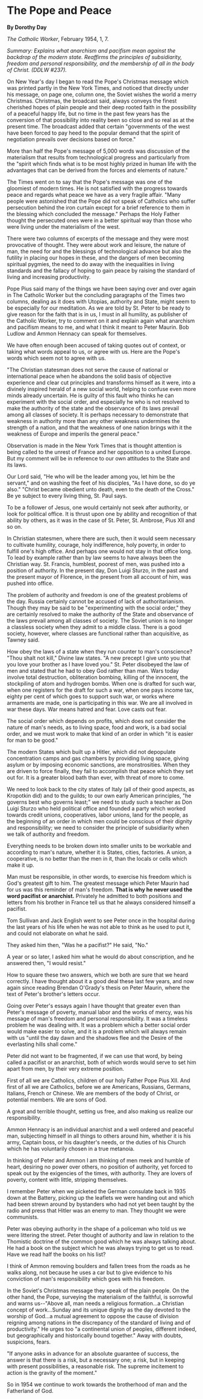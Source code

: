 The Pope and Peace
==================

**By Dorothy Day**

*The Catholic Worker*, February 1954, 1, 7.

*Summary: Explains what anarchism and pacifism mean against the backdrop
of the modern state. Reaffirms the principles of subsidiarity, freedom
and personal responsibility, and the membership of all in the body of
Christ. (DDLW \#237).*

On New Year's day I began to read the Pope's Christmas message which was
printed partly in the New York Times, and noticed that directly under
his message, on page one, column one, the Soviet wishes the world a
merry Christmas. Christmas, the broadcast said, always conveys the
finest cherished hopes of plain people and their deep rooted faith in
the possibility of a peaceful happy life, but no time in the past few
years has the conversion of that possibility into reality been so close
and so real as at the present time. The broadcast added that certain
"governments of the west have been forced to pay heed to the popular
demand that the spirit of negotiation prevails over decisions based on
force."

More than half the Pope's message of 5,000 words was discussion of the
materialism that results from technological progress and particularly
from the "spirit which finds what is to be most highly prized in human
life with the advantages that can be derived from the forces and
elements of nature."

The Times went on to say that the Pope's message was one of the
gloomiest of modern times. He is not satisfied with the progress towards
peace and regards what peace we have as a very fragile affair. "Many
people were astonished that the Pope did not speak of Catholics who
suffer persecution behind the iron curtain except for a brief reference
to them in the blessing which concluded the message." Perhaps the Holy
Father thought the persecuted ones were in a better spiritual way than
those who were living under the materialism of the west.

There were two columns of excerpts of the message and they were most
provocative of thought. They were about work and leisure, the nature of
man, the need for and the blessings of technological advance but also
the futility in placing our hopes in these, and the dangers of men
becoming spiritual pygmies, the need to do away with the inequalities in
living standards and the fallacy of hoping to gain peace by raising the
standard of living and increasing productivity.

Pope Pius said many of the things we have been saying over and over
again in The Catholic Worker but the concluding paragraphs of the Times
two columns, dealing as it does with Utopias, authority and State, might
seem to be especially for our meditation. As we are told by St. Peter to
be ready to give reason for the faith that is in us, I must in all
humility, as publisher of the Catholic Worker, try to comment on it and
explain again what anarchism and pacifism means to me, and what I think
it meant to Peter Maurin. Bob Ludlow and Ammon Hennacy can speak for
themselves.

We have often enough been accused of taking quotes out of context, or
taking what words appeal to us, or agree with us. Here are the Pope's
words which seem not to agree with us.

"The Christian statesman does not serve the cause of national or
international peace when he abandons the solid basis of objective
experience and clear cut principles and transforms himself as it were,
into a divinely inspired herald of a new social world, helping to
confuse even more minds already uncertain. He is guilty of this fault
who thinks he can experiment with the social order, and especially he
who is not resolved to make the authority of the state and the
observance of its laws prevail among all classes of society. It is
perhaps necessary to demonstrate that weakness in authority more than
any other weakness undermines the strength of a nation, and that the
weakness of one nation brings with it the weakness of Europe and
imperils the general peace."

Observation is made in the New York Times that is thought attention is
being called to the unrest of France and her opposition to a united
Europe. But my comment will be in reference to our own attitudes to the
State and its laws.

Our Lord said, "He who will be the leader among you, let him be the
servant," and on washing the feet of his disciples, "As I have done, so
do ye also." "Christ became obedient unto death, even to the death of
the Cross." Be ye subject to every living thing, St. Paul says.

To be a follower of Jesus, one would certainly not seek after authority,
or look for political office. It is thrust upon one by ability and
recognition of that ability by others, as it was in the case of St.
Peter, St. Ambrose, Pius XII and so on.

In Christian statesmen, where there are such, then it would seem
necessary to cultivate humility, courage, holy indifference, holy
poverty, in order to fulfill one's high office. And perhaps one would
not stay in that office long. To lead by example rather than by law
seems to have always been the Christian way. St. Francis, humblest,
poorest of men, was pushed into a position of authority. In the present
day, Don Luigi Sturzo, in the past and the present mayor of Florence, in
the present from all account of him, was pushed into office.

The problem of authority and freedom is one of the greatest problems of
the day. Russia certainly cannot be accused of lack of authoritarianism.
Though they may be said to be "experimenting with the social order,"
they are certainly resolved to make the authority of the State and
observance of the laws prevail among all classes of society. The Soviet
union is no longer a classless society when they admit to a middle
class. There is a good society, however, where classes are functional
rather than acquisitive, as Tawney said.

How obey the laws of a state when they run counter to man's conscience?
"Thou shalt not kill," Divine law states. "A new precept I give unto you
that you love your brother as I have loved you." St. Peter disobeyed the
law of men and stated that he had to obey God rather than man. Wars
today involve total destruction, obliteration bombing, killing of the
innocent, the stockpiling of atom and hydrogen bombs. When one is
drafted for such war, when one registers for the draft for such a war,
when one pays income tax, eighty per cent of which goes to support such
war, or works where armaments are made, one is participating in this
war. We are all involved in war these days. War means hatred and fear.
Love casts out fear.

The social order which depends on profits, which does not consider the
nature of man's needs, as to living space, food and work, is a bad
social order, and we must work to make that kind of an order in which
"it is easier for man to be good."

The modern States which built up a Hitler, which did not depopulate
concentration camps and gas chambers by providing living space, giving
asylum or by imposing economic sanctions, are monstrosities. When they
are driven to force finally, they fail to accomplish that peace which
they set out for. It is a greater blood bath than ever, with threat of
more to come.

We need to look back to the city states of Italy (all of their good
aspects, as Kropotkin did) and to the guilds; to our own early American
principles, "he governs best who governs least;" we need to study such a
teacher as Don Luigi Sturzo who held political office and founded a
party which worked towards credit unions, cooperatives, labor unions,
land for the people, as the beginning of an order in which men could be
conscious of their dignity and responsibility; we need to consider the
principle of subsidiarity when we talk of authority and freedom.

Everything needs to be broken down into smaller units to be workable and
according to man's nature, whether it is States, cities, factories. A
union, a cooperative, is no better than the men in it, than the locals
or cells which make it up.

Man must be responsible, in other words, to exercise his freedom which
is God's greatest gift to him. The greatest message which Peter Maurin
had for us was this reminder of man's freedom. **That is why he never
used the word pacifist or anarchist.** Privately he admitted to both
positions and letters from his brother in France tell us that he always
considered himself a pacifist.

Tom Sullivan and Jack English went to see Peter once in the hospital
during the last years of his life when he was not able to think as he
used to put it, and could not elaborate on what he said.

They asked him then, "Was he a pacifist?" He said, "No."

A year or so later, I asked him what he would do about conscription, and
he answered then, "I would resist."

How to square these two answers, which we both are sure that we heard
correctly. I have thought about it a good deal these last few years, and
now again since reading Brendan O'Grady's thesis on Peter Maurin, where
the text of Peter's brother's letters occur.

Going over Peter's essays again I have thought that greater even than
Peter's message of poverty, manual labor and the works of mercy, was his
message of man's freedom and personal responsibility. It was a timeless
problem he was dealing with. It was a problem which a better social
order would make easier to solve, and it is a problem which will always
remain with us "until the day dawn and the shadows flee and the Desire
of the everlasting hills shall come."

Peter did not want to be fragmented, if we can use that word, by being
called a pacifist or an anarchist, both of which words would serve to
set him apart from men, by their very extreme position.

First of all we are Catholics, children of our holy Father Pope Pius
XII. And first of all we are Catholics, before we are Americans,
Russians, Germans, Italians, French or Chinese. We are members of the
body of Christ, or potential members. We are sons of God.

A great and terrible thought, setting us free, and also making us
realize our responsibility.

Ammon Hennacy is an individual anarchist and a well ordered and peaceful
man, subjecting himself in all things to others around him, whether it
is his army, Captain boss, or his daughter's needs, or the duties of his
Church which he has voluntarily chosen in a true metanoia.

In thinking of Peter and Ammon I am thinking of men meek and humble of
heart, desiring no power over others, no position of authority, yet
forced to speak out by the exigencies of the times, with authority. They
are lovers of poverty, content with little, stripping themselves.

I remember Peter when we picketed the German consulate back in 1935 down
at the Battery, picking up the leaflets we were handing out and which
had been strewn around by bystanders who had not yet been taught by the
radio and press that Hitler was an enemy to man. They thought we were
communists.

Peter was obeying authority in the shape of a policeman who told us we
were littering the street. Peter thought of authority and law in
relation to the Thomistic doctrine of the common good which he was
always talking about. He had a book on the subject which he was always
trying to get us to read. Have we read half the books on his list?

I think of Ammon removing boulders and fallen trees from the roads as he
walks along, not because he uses a car but to give evidence to his
conviction of man's responsibility which goes with his freedom.

In the Soviet's Christmas message they speak of the plain people. On the
other hand, the Pope, surveying the materialism of the faithful, is
sorrowful and warns us--"Above all, man needs a religious formation…a
Christian concept of work…Sunday and its unique dignity as the day
devoted to the worship of God…a mutual agreement to oppose the cause of
division reigning among nations in the discrepancy of the standard of
living and of productivity." He urges too "a continental union of
peoples, different indeed, but geographically and historically bound
together." Away with doubts, suspicions, fears.

"If anyone asks in advance for an absolute guarantee of success, the
answer is that there is a risk, but a necessary one; a risk, but in
keeping with present possibilities, a reasonable risk. The supreme
incitement to action is the gravity of the moment."

So in 1954 we continue to work towards the brotherhood of man and the
Fatherland of God.

